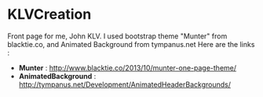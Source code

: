 # KLVCreation

Front page for me, John KLV.
I used bootstrap theme "Munter" from blacktie.co, and Animated Background from tympanus.net
Here are the links :
* **Munter** : http://www.blacktie.co/2013/10/munter-one-page-theme/
* **AnimatedBackground** : http://tympanus.net/Development/AnimatedHeaderBackgrounds/
